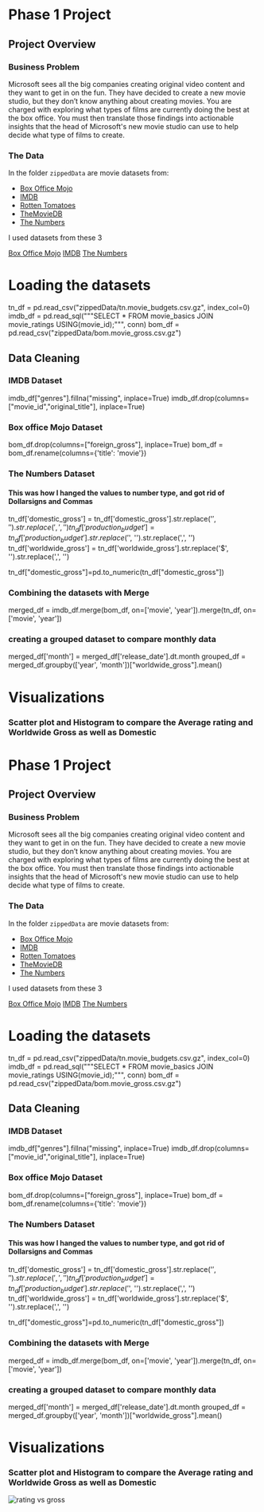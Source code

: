 # Phase 1 Project



## Project Overview


### Business Problem

Microsoft sees all the big companies creating original video content and they want to get in on the fun. They have decided to create a new movie studio, but they don’t know anything about creating movies. You are charged with exploring what types of films are currently doing the best at the box office. You must then translate those findings into actionable insights that the head of Microsoft's new movie studio can use to help decide what type of films to create.

### The Data

In the folder `zippedData` are movie datasets from:

* [Box Office Mojo](https://www.boxofficemojo.com/)
* [IMDB](https://www.imdb.com/)
* [Rotten Tomatoes](https://www.rottentomatoes.com/)
* [TheMovieDB](https://www.themoviedb.org/)
* [The Numbers](https://www.the-numbers.com/)

I used datasets from these 3

[Box Office Mojo](https://www.boxofficemojo.com/)
[IMDB](https://www.imdb.com/)
 [The Numbers](https://www.the-numbers.com/)


# Loading the datasets
tn_df = pd.read_csv("zippedData/tn.movie_budgets.csv.gz", index_col=0)
imdb_df = pd.read_sql("""SELECT * FROM movie_basics  JOIN movie_ratings USING(movie_id);""", conn)
bom_df = pd.read_csv("zippedData/bom.movie_gross.csv.gz")

## Data Cleaning


### IMDB Dataset
imdb_df["genres"].fillna("missing", inplace=True)
imdb_df.drop(columns=["movie_id","original_title"], inplace=True)


### Box office Mojo Dataset
bom_df.drop(columns=["foreign_gross"], inplace=True)
bom_df = bom_df.rename(columns={'title': 'movie'})

### The Numbers Dataset

#### This was how I hanged the values to number type, and got rid of  Dollarsigns and Commas
tn_df['domestic_gross'] = tn_df['domestic_gross'].str.replace('$', '').str.replace(',', '')
tn_df['production_budget'] = tn_df['production_budget'].str.replace('$', '').str.replace(',', '')
tn_df['worldwide_gross'] = tn_df['worldwide_gross'].str.replace('$', '').str.replace(',', '')

tn_df["domestic_gross"]=pd.to_numeric(tn_df["domestic_gross"])

### Combining the datasets with Merge
merged_df = imdb_df.merge(bom_df, on=['movie', 'year']).merge(tn_df, on=['movie', 'year'])

### creating a grouped dataset to compare monthly data
merged_df['month'] = merged_df['release_date'].dt.month 
grouped_df = merged_df.groupby(['year', 'month'])["worldwide_gross"].mean()


# Visualizations

### Scatter plot and Histogram to compare the Average rating and Worldwide Gross as well as Domestic

# Phase 1 Project



## Project Overview


### Business Problem

Microsoft sees all the big companies creating original video content and they want to get in on the fun. They have decided to create a new movie studio, but they don’t know anything about creating movies. You are charged with exploring what types of films are currently doing the best at the box office. You must then translate those findings into actionable insights that the head of Microsoft's new movie studio can use to help decide what type of films to create.

### The Data

In the folder `zippedData` are movie datasets from:

* [Box Office Mojo](https://www.boxofficemojo.com/)
* [IMDB](https://www.imdb.com/)
* [Rotten Tomatoes](https://www.rottentomatoes.com/)
* [TheMovieDB](https://www.themoviedb.org/)
* [The Numbers](https://www.the-numbers.com/)

I used datasets from these 3

[Box Office Mojo](https://www.boxofficemojo.com/)
[IMDB](https://www.imdb.com/)
 [The Numbers](https://www.the-numbers.com/)


# Loading the datasets
tn_df = pd.read_csv("zippedData/tn.movie_budgets.csv.gz", index_col=0)
imdb_df = pd.read_sql("""SELECT * FROM movie_basics  JOIN movie_ratings USING(movie_id);""", conn)
bom_df = pd.read_csv("zippedData/bom.movie_gross.csv.gz")

## Data Cleaning


### IMDB Dataset
imdb_df["genres"].fillna("missing", inplace=True)
imdb_df.drop(columns=["movie_id","original_title"], inplace=True)


### Box office Mojo Dataset
bom_df.drop(columns=["foreign_gross"], inplace=True)
bom_df = bom_df.rename(columns={'title': 'movie'})

### The Numbers Dataset

#### This was how I hanged the values to number type, and got rid of  Dollarsigns and Commas
tn_df['domestic_gross'] = tn_df['domestic_gross'].str.replace('$', '').str.replace(',', '')
tn_df['production_budget'] = tn_df['production_budget'].str.replace('$', '').str.replace(',', '')
tn_df['worldwide_gross'] = tn_df['worldwide_gross'].str.replace('$', '').str.replace(',', '')

tn_df["domestic_gross"]=pd.to_numeric(tn_df["domestic_gross"])

### Combining the datasets with Merge
merged_df = imdb_df.merge(bom_df, on=['movie', 'year']).merge(tn_df, on=['movie', 'year'])

### creating a grouped dataset to compare monthly data
merged_df['month'] = merged_df['release_date'].dt.month 
grouped_df = merged_df.groupby(['year', 'month'])["worldwide_gross"].mean()


# Visualizations

### Scatter plot and Histogram to compare the Average rating and Worldwide Gross as well as Domestic

![rating vs gross](https://user-images.githubusercontent.com/127976914/232333724-d267ce0d-7381-4598-93cc-4abcdb59cc04.png)

